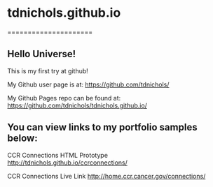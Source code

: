 # tdnichols.github.io
=====================

## Hello Universe!

This is my first try at github!

My Github user page is at:
https://github.com/tdnichols/

My Github Pages repo can be found at:
https://github.com/tdnichols/tdnichols.github.io/

## You can view links to my portfolio samples below:

CCR Connections HTML Prototype
http://tdnichols.github.io/ccrconnections/

CCR Connections Live Link
http://home.ccr.cancer.gov/connections/
